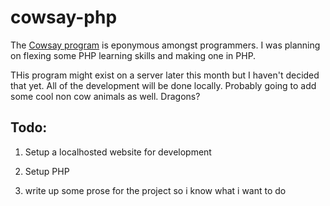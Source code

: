 # cowsay-php
The [Cowsay program](https://en.wikipedia.org/wiki/Cowsay) is eponymous amongst programmers.  I was planning on flexing some PHP learning skills and making one in PHP.  

THis program might exist on a server later this month but I haven't decided that yet.  All of the development will be done locally.  Probably going to add some cool non cow animals as well. Dragons?

## Todo:

1) Setup a localhosted website for development

2) Setup PHP 

3) write up some prose for the project so i know what i want to do
